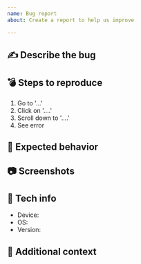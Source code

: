 ```yaml
---
name: Bug report
about: Create a report to help us improve

---
```


## :writing_hand: Describe the bug
<!-- A clear and concise description of what the bug is. -->

## :bomb: Steps to reproduce
<!-- How we can reproduce the behavior: -->
1. Go to '...'
2. Click on '....'
3. Scroll down to '....'
4. See error

## :wrench: Expected behavior
<!-- A clear and concise description of what you expected to happen. -->

## :camera: Screenshots
<!-- If applicable, add screenshots to help explain your problem. -->

## :iphone: Tech info
- Device: <!-- e.g. Nexus 6P -->
- OS: <!-- e.g. 7.1.1 -->
- Version: <!-- e.g. 3.1.2 -->

## :page_facing_up: Additional context
<!-- Add any other context about the problem here. -->
